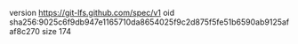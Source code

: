 version https://git-lfs.github.com/spec/v1
oid sha256:9025c6f9db947e1165710da8654025f9c2d875f5fe51b6590ab9125afaf8c270
size 174
